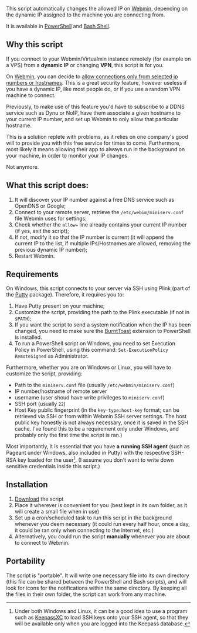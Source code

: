 This script automatically changes the allowed IP on [Webmin](https://github.com/webmin/webmin), depending on the dynamic IP assigned to the machine you are connecting from.

It is available in [PowerShell](https://github.com/unalignedcoder/webmin-ip-update/blob/main/webmin-ip-update.ps1) and [Bash Shell](https://github.com/unalignedcoder/webmin-ip-update/blob/main/webmin-ip-update.sh).

## Why this script
If you connect to your Webmin/Virtualmin instance remotely (for example on a VPS) from a **dynamic IP** or changing **VPN**, this script is for you.

On [Webmin](https://github.com/webmin/webmin), you can decide to <ins>allow connections only from selected ip numbers or hostnames</ins>. 
This is a great security feature, however useless if you have a dynamic IP, like most people do, or if you use a random VPN machine to connect.

Previously, to make use of this feature you'd have to subscribe to a DDNS service such as Dynu or NoIP, have them associate a given hostname to your current IP number, and set up Webmin to only allow that particular hostname.

This is a solution replete with problems, as it relies on one company's good will to provide you with this free service for times to come. 
Furthermore, most likely it means allowing their app to always run in the background on your machine, in order to monitor your IP changes.

Not anymore.

## What this script does:
1) It will discover your IP number against a free DNS service such as OpenDNS or Google;
2) Connect to your remote server, retrieve the `/etc/webim/miniserv.conf` file Webmin uses for settings;
3) Check whether the `allow=` line already contains your current IP number (if yes, exit the script);
4) If not, modify it so that the IP number is current (it will append the current IP to the list, if multiple IPs/Hostnames are allowed, removing the previous dynamic IP number);
5) Restart Webmin.

## Requirements
On Windows, this script connects to your server via SSH using Plink (part of the [Putty](https://www.chiark.greenend.org.uk/~sgtatham/putty/) package).
Therefore, it requires you to:
1) Have Putty present on your machine;
2) Customize the script, providing the path to the Plink executable (if not in `$PATH`);
3) If you want the script to send a system notification when the IP has been changed, you need to make sure the [BurntToast](https://github.com/Windos/BurntToast) extension to PowerShell is installed.
4) To run a PowerShell script on Windows, you need to set Execution Policy in PowerShell, using this command: `Set-ExecutionPolicy RemoteSigned` as Administrator.

Furthermore, whether you are on Windows or Linux, you will have to customize the script, providing:
   - Path to the `miniserv.conf` file (usually `/etc/webmin/miniserv.conf`)
   - IP number/hostname of remote server
   - username (user shoud have write privileges to `miniserv.conf`)
   - SSH port (usually `22`)
   - Host Key public fingerprint (in the `key-type:host-key` format; can be retrieved via SSH or from within Webmin SSH server settings. The host public key honestly is not always necessary, once it is saved in the SSH cache. I've found this to be a requirement only under Windows, and probably only the first time the script is ran.)

Most importantly, it is essential that you have **a running SSH agent** (such as Pageant under Windows, also included in Putty) with the respective SSH-RSA key loaded for the user[^1]. 
(I assume you don't want to write down sensitive credentials inside this script.)

## Installation
1) [Download](https://github.com/unalignedcoder/webmin-ip-update/releases) the script
2) Place it wherever is convenient for you (best kept in its own folder, as it will create a small file when in use)
3) Set up a cron/scheduled task to run this script in the background whenever you deem necessary (it could run every half hour, once a day, it could be ran only when connecting to the internet, etc.)
4) Alternatively, you could run the script **manually** whenever you are about to connect to Webmin.

## Portability
The script is "portable". It will write one necessary file into its own directory (this file can be shared between the PowerShell and Bash scripts), and will look for icons for the notifications within the same directory. By keeping all the files in their own folder, the script can work from any machine.

[^1]:  Under both Windows and Linux, it can be a good idea to use a program such as [KeepassXC](https://github.com/keepassxreboot/keepassxc) to load SSH keys onto your SSH agent, so that they will be available only when you are logged into the Keepass database.
